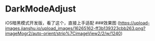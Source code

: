 # DarkModeAdjust
iOS暗黑模式开发版，看了这个，直接上手适配
###效果图
(https://upload-images.jianshu.io/upload_images/16265162-ff3b139323cbb263.png?imageMogr2/auto-orient/strip%7CimageView2/2/w/1240)

